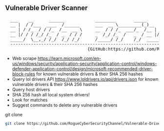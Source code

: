 Vulnerable Driver Scanner  
----------------------------
<pre>
  ___    __      ______            ________       _____                        ______________            ______
  __ |  / /___  ____  /______      ___  __ \_________(_)__   ______________    __  ____/__  /_______________  /__
  __ | / /_  / / /_  /__  __ \     __  / / /_  ___/_  /__ | / /  _ \_  ___/    _  /    __  __ \  _ \  ___/_  //_/
  __ |/ / / /_/ /_  / _  / / /     _  /_/ /_  /   _  / __ |/ //  __/  /        / /___  _  / / /  __/ /__ _  ,<
  _____/  \__,_/ /_/  /_/ /_/      /_____/ /_/    /_/  _____/ \___//_/         \____/  /_/ /_/\___/\___/ /_/|_|
  -------------------------------------------------------------------------------------------------------------
                                {GitHub:https://github.com/RogueCyberSecurityChannel} </pre>


- Web scrape https://learn.microsoft.com/en-us/windows/security/application-security/application-control/windows-defender-application-control/design/microsoft-recommended-driver-block-rules for known vulnerable drivers & their SHA 256 hashes
- Query lol drivers API https://www.loldrivers.io/api/drivers.json for known vulnerable drivers & their SHA 256 hashes
- Query host drivers
- SHA 256 hash all local system drivers!
- Look for matches
- Suggest commands to delete any vulnerable drivers

git clone
```sh
git clone https://github.com/RogueCyberSecurityChannel/Vulnerable-Driver-Scanner
```
